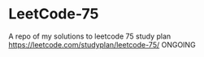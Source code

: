 # LeetCode-75
A repo of my solutions to leetcode 75 study plan https://leetcode.com/studyplan/leetcode-75/
ONGOING
